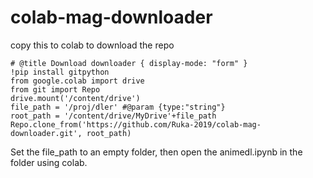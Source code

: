 # colab-mag-downloader

copy this to colab to download the repo
```jupyterpython
# @title Download downloader { display-mode: "form" }
!pip install gitpython
from google.colab import drive
from git import Repo
drive.mount('/content/drive')
file_path = '/proj/dler' #@param {type:"string"}
root_path = '/content/drive/MyDrive'+file_path
Repo.clone_from('https://github.com/Ruka-2019/colab-mag-downloader.git', root_path)
```

Set the file_path to an empty folder, then open the animedl.ipynb in the folder using colab.